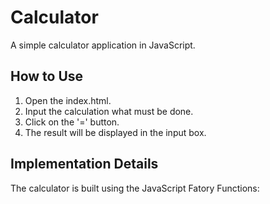 # Calculator

A simple calculator application in JavaScript.

## How to Use

1. Open the index.html.
2. Input the calculation what must be done.
3. Click on the '=' button.
4. The result will be displayed in the input box.

## Implementation Details

The calculator is built using the JavaScript Fatory Functions: